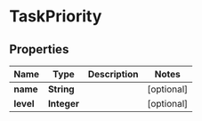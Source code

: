 

# TaskPriority

## Properties

Name | Type | Description | Notes
------------ | ------------- | ------------- | -------------
**name** | **String** |  |  [optional]
**level** | **Integer** |  |  [optional]



